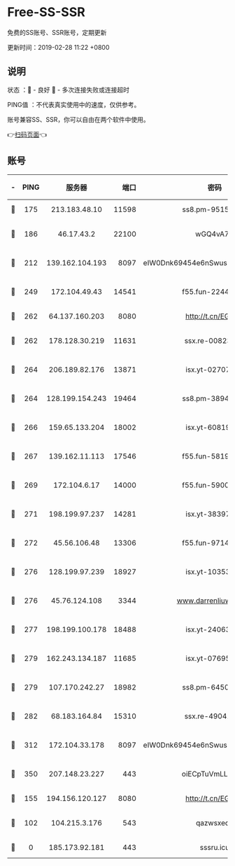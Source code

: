 # Free-SS-SSR

免费的SS账号、SSR账号，定期更新

更新时间：2019-02-28 11:22 +0800

## 说明

状态     ：🙂 - 良好 🙁 - 多次连接失败或连接超时

PING值   ：不代表真实使用中的速度，仅供参考。

账号兼容SS、SSR，你可以自由在两个软件中使用。

👉[扫码页面](https://liesauer.github.io/free-ss-ssr.github.io/)👈

## 账号

|-|PING|服务器|端口|密码|加密方式|区域|
|:----:|:----:|:-----:|-----:|:----:|:----:|:----:|
|🙂|175|213.183.48.10|11598|ss8.pm-95154915|rc4-md5|RU|
|🙂|186|46.17.43.2|22100|wGQ4vA7D|aes-256-gcm|RU|
|🙂|212|139.162.104.193|8097|eIW0Dnk69454e6nSwuspv9DmS201tQ0D|aes-256-cfb|JP|
|🙂|249|172.104.49.43|14541|f55.fun-22444869|aes-256-cfb|SG|
|🙂|262|64.137.160.203|8080|http://t.cn/EGJIyrl|rc4-md5|CA|
|🙂|262|178.128.30.219|11631|ssx.re-00823232|aes-256-cfb|SG|
|🙂|264|206.189.82.176|13871|isx.yt-02707715|aes-256-cfb|SG|
|🙂|264|128.199.154.243|19464|ss8.pm-38940883|aes-256-cfb|SG|
|🙂|266|159.65.133.204|18002|isx.yt-60819860|aes-256-cfb|SG|
|🙂|267|139.162.11.113|17546|f55.fun-58196479|aes-256-cfb|SG|
|🙂|269|172.104.6.17|14000|f55.fun-59001894|aes-256-cfb|US|
|🙂|271|198.199.97.237|14281|isx.yt-38397768|aes-256-cfb|US|
|🙂|272|45.56.106.48|13306|f55.fun-97149903|aes-256-cfb|US|
|🙂|276|128.199.97.239|18927|isx.yt-10353502|aes-256-cfb|SG|
|🙂|276|45.76.124.108|3344|www.darrenliuwei.com|aes-256-cfb|AU|
|🙂|277|198.199.100.178|18488|isx.yt-24063194|aes-256-cfb|US|
|🙂|279|162.243.134.187|11685|isx.yt-07695613|aes-256-cfb|US|
|🙂|279|107.170.242.27|18982|ss8.pm-64506903|aes-256-cfb|US|
|🙂|282|68.183.164.84|15310|ssx.re-49041728|aes-256-cfb|US|
|🙂|312|172.104.33.178|8097|eIW0Dnk69454e6nSwuspv9DmS201tQ0D|aes-256-cfb|SG|
|🙂|350|207.148.23.227|443|oiECpTuVmLLxk4Ts|aes-256-cfb|US|
|🙂|155|194.156.120.127|8080|http://t.cn/EGJIyrl|rc4-md5|RU|
|🙁|102|104.215.3.176|543|qazwsxedc|aes-256-gcm|JP|
|🙁|0|185.173.92.181|443|sssru.icu|rc4-md5|RU|
